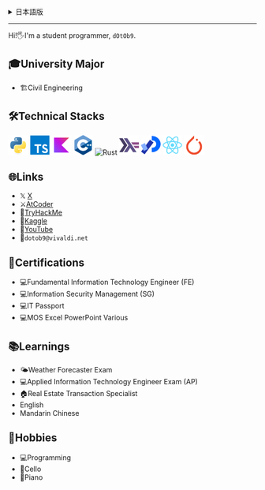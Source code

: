 
<details><summary>日本語版</summary>
こんにちは！🖐️私は学生プログラマーの `dOtOb9` です。

## 🎓大学の専攻
- 🏗️土木工学

## 🌐リンク
- 𝕏 [X](https://x.com/dOtOb9)
- ⚔️[AtCoder](https://atcoder.jp/users/dotob9)
- 🔐[TryHackMe](https://tryhackme.com/p/dOtOb9)
- 🤖[Kaggle](https://www.kaggle.com/dotob9)
- 🎥[YouTube](https://www.youtube.com/channel/UCYxJQEq7ySx1TZB6M7-PuaQ)
- 📧`dotob9@vivaldi.net`

## 技術スタック
</p>
</p>
<p align="left">
	<img src="https://raw.githubusercontent.com/devicons/devicon/master/icons/python/python-original.svg" width="40" height="40" alt="Python"/>
	<img src="https://raw.githubusercontent.com/devicons/devicon/master/icons/typescript/typescript-original.svg" width="40" height="40" alt="TypeScript"/>
	<img src="https://raw.githubusercontent.com/devicons/devicon/master/icons/kotlin/kotlin-original.svg" width="40" height="40" alt="Kotlin"/>
	<img src="https://raw.githubusercontent.com/devicons/devicon/master/icons/cplusplus/cplusplus-original.svg" width="40" height="40" alt="C++"/>
	<img src="https://www.rust-lang.org/logos/rust-logo-blk.svg" width="40" height="40" alt="Rust"/>
	<img src="https://raw.githubusercontent.com/devicons/devicon/master/icons/haskell/haskell-original.svg" width="40" height="40" alt="Haskell"/>
	<img src="https://raw.githubusercontent.com/devicons/devicon/master/icons/processing/processing-original.svg" width="40" height="40" alt="Processing"/>
	<img src="https://raw.githubusercontent.com/devicons/devicon/master/icons/react/react-original.svg" width="40" height="40" alt="React"/>
	<img src="https://raw.githubusercontent.com/devicons/devicon/master/icons/pytorch/pytorch-original.svg" width="40" height="40" alt="PyTorch"/>
</p>
</p>
</p>


## 🏅資格
- 💻基本情報技術者（FE）
- 💻情報セキュリティマネジメント（SG）
- 💻ITパスポート
- 💻MOS Excel PowerPoint 各種

## 📚勉強中
- 🌤️気象予報士試験
- 💻応用情報技術者試験（AP）
- 🏠宅地建物取引士
- 英語
- 中国語

## 🥰趣味
- 💻プログラミング
- 🎻チェロ
- 🎹ピアノ

</details>

---

Hi!🖐️I'm a student programmer, `dOtOb9`. 

## 🎓University Major
- 🏗️Civil Engineering

## 🛠️Technical Stacks
</p>
<p align="left">
	<img src="https://raw.githubusercontent.com/devicons/devicon/master/icons/python/python-original.svg" width="40" height="40" alt="Python"/>
	<img src="https://raw.githubusercontent.com/devicons/devicon/master/icons/typescript/typescript-original.svg" width="40" height="40" alt="TypeScript"/>
	<img src="https://raw.githubusercontent.com/devicons/devicon/master/icons/kotlin/kotlin-original.svg" width="40" height="40" alt="Kotlin"/>
	<img src="https://raw.githubusercontent.com/devicons/devicon/master/icons/cplusplus/cplusplus-original.svg" width="40" height="40" alt="C++"/>
	<img src="https://www.rust-lang.org/logos/rust-logo-blk.svg" width="40" height="40" alt="Rust"/>
	<img src="https://raw.githubusercontent.com/devicons/devicon/master/icons/haskell/haskell-original.svg" width="40" height="40" alt="Haskell"/>
	<img src="https://raw.githubusercontent.com/devicons/devicon/master/icons/processing/processing-original.svg" width="40" height="40" alt="Processing"/>
	<img src="https://raw.githubusercontent.com/devicons/devicon/master/icons/react/react-original.svg" width="40" height="40" alt="React"/>
	<img src="https://raw.githubusercontent.com/devicons/devicon/master/icons/pytorch/pytorch-original.svg" width="40" height="40" alt="PyTorch"/>
</p>
</p>

## 🌐Links
-  𝕏 [X](https://x.com/dOtOb9)
- ⚔️[AtCoder](https://atcoder.jp/users/dotob9)
- 🔐[TryHackMe](https://tryhackme.com/p/dOtOb9)
- 🤖[Kaggle](https://www.kaggle.com/dotob9)
- 🎥[YouTube](https://www.youtube.com/channel/UCYxJQEq7ySx1TZB6M7-PuaQ)
- 📧`dotob9@vivaldi.net`

## 🏅Certifications
- 💻Fundamental Information Technology Engineer (FE)
- 💻Information Security Management (SG)
- 💻IT Passport
- 💻MOS Excel PowerPoint Various

## 📚Learnings
- 🌤️Weather Forecaster Exam
- 💻Applied Information Technology Engineer Exam (AP)
- 🏠Real Estate Transaction Specialist
- English
- Mandarin Chinese

## 🥰Hobbies
- 💻Programming
- 🎻Cello
- 🎹Piano